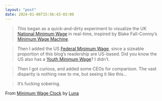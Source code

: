```yaml
---
layout: "post"
date: 2024-01-06T15:56:43-03:00
---
```


> This began as a quick-and-dirty experiment to visualize the UK [National Minimum Wage](https://www.gov.uk/national-minimum-wage-rates) in real-time, inspired by Blake Fall-Conroy’s [Minimum Wage Machine](https://www.blakefallconroy.com/minimum-wage-machine.html).

> Then I added the US [Federal Minimum Wage](https://www.dol.gov/general/topic/wages/minimumwage), since a sizeable proportion of this blog’s readership are US-based. Did you know the US also has a [Youth Minimum Wage](https://webapps.dol.gov/elaws/whd/flsa/docs/ymwplink.asp)? I didn’t.

> Then I got curious, and added some CEOs for comparison. The vast disparity is nothing new to me, but seeing it like this...

> It’s fucking sobering.

From [Minimum Wage Clock](https://moonbase.lgbt/blog/minimum-wage-clock/) by [Luna](https://moonbase.lgbt/)
